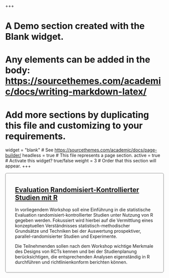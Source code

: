 +++
# A Demo section created with the Blank widget.
# Any elements can be added in the body: https://sourcethemes.com/academic/docs/writing-markdown-latex/
# Add more sections by duplicating this file and customizing to your requirements.

widget = "blank"  # See https://sourcethemes.com/academic/docs/page-builder/
headless = true  # This file represents a page section.
active = true  # Activate this widget? true/false
weight = 3  # Order that this section will appear.
+++

<style>
.ws-box {
  border: solid 1px gray;
  border-radius: 5px;
  padding-left: 30px;
  padding-right: 30px;
  padding-top: 10px;
  padding-bottom: 10px;
}
</style>

<div class="ws-box">

<a href="/workshop/rct-evaluation-in-r/"><h2>Evaluation Randomisiert-Kontrollierter Studien mit R</h2></a>

In vorliegendem Workshop soll eine Einführung in die statistische Evaluation randomisiert-kontrollierter Studien unter Nutzung von R gegeben werden. Fokussiert wird hierbei auf die Vermittlung eines konzeptuellen Verständnisses statistisch-methodischer Grundsätze und Techniken bei der Auswertung prospektiver, parallel-randomisierter Studien und Experimente. 

Die Teilnehmenden sollen nach dem Workshop wichtige Merkmale des Designs von RCTs kennen und bei der Studienplanung berücksichtigen, die entsprechenden Analysen eigenständig in R durchführen und richtlinienkonform berichten können.

</div>
